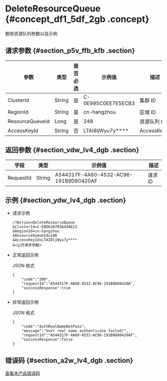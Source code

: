 # DeleteResourceQueue {#concept_df1_5df_2gb .concept}

删除资源队列参数以及示例

## 请求参数 {#section_p5v_ffb_kfb .section}

|参数|类型|是否必选|示例值|描述|
|--|--|----|---|--|
|ClusterId|String|是|C-0E995C0EE7E5ECB3|集群 ID|
|RegionId|String|是|cn-hangzhou|区域 ID|
|ResourceQueueId|Long|是|248|资源队列 ID|
|AccessKeyId|String|否|LTAI8ljWyu7y\*\*\*\*|AccessKeyId|

## 返回参数 {#section_vdw_lv4_dgb .section}

|字段|类型|示例值|描述|
|--|--|---|--|
|RequestId|String|A544317F-4A60-4532-AC96-191B9D80420AF|请求 ID|

## 示例 {#section_ydw_lv4_dgb .section}

-   请求示例

    ```
    /?Action=DeleteResourceQueue
    &ClusterId=C-EBD62A703A430E23
    &RegionId=cn-hangzhou
    &ResourceQueueId=248
    &AccessKeyId=LTAI8ljWyu7y****
    &<公共请求参数>
    ```

-   正常返回示例

    JSON 格式

    ```
    {
    	"code":"200",
    	"requestId":"A544317F-4A60-4532-AC96-191B9D80420A",
    	"successResponse":true
    }
    ```

-   异常返回示例

    JSON 格式

    ```
    {
    	"code":"AuthRealNameNotPass",
    	"message":"User real name authenticate failed!",
    	"requestId":"A544317F-4A60-4532-AC96-191B9D80420AF",
    	"successResponse":false
    }
    ```


## 错误码 {#section_a2w_lv4_dgb .section}

[查看本产品错误码](https://error-center.alibabacloud.com/status/product/Emr)

